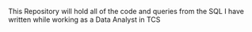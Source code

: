 This Repository will hold all of the code and queries from the SQL 
I have written while working as a Data Analyst in TCS

